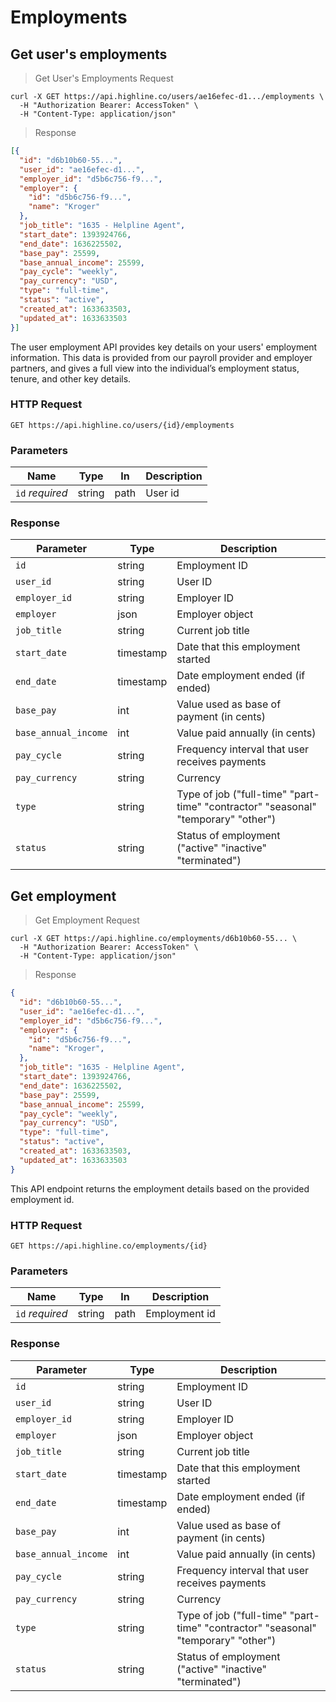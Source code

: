 # Employments

## Get user's employments

> <div class="code-block-title">Get User's Employments Request</div>

```shell
curl -X GET https://api.highline.co/users/ae16efec-d1.../employments \
  -H "Authorization Bearer: AccessToken" \
  -H "Content-Type: application/json"
```

> <div class="code-block-title">Response</div>

```json
[{
  "id": "d6b10b60-55...",
  "user_id": "ae16efec-d1...",
  "employer_id": "d5b6c756-f9...",
  "employer": {
    "id": "d5b6c756-f9...",
    "name": "Kroger"
  },
  "job_title": "1635 - Helpline Agent",
  "start_date": 1393924766,
  "end_date": 1636225502,
  "base_pay": 25599,
  "base_annual_income": 25599,
  "pay_cycle": "weekly",
  "pay_currency": "USD",
  "type": "full-time",
  "status": "active",
  "created_at": 1633633503,
  "updated_at": 1633633503
}]
```

The user employment API provides key details on your users' employment information. This data is provided from our payroll provider and employer partners, and gives a full view into the individual’s employment status, tenure, and other key details.

### HTTP Request

`GET https://api.highline.co/users/{id}/employments`

### Parameters

Name | Type | In | Description
--------- | ------- | ------- | ------
`id` *required* | string | path | User id

### Response

Parameter | Type | Description
--------- | ------- | -----------
`id` | string | Employment ID
`user_id` | string | User ID
`employer_id` | string | Employer ID
`employer` | json | Employer object
`job_title` | string | Current job title
`start_date` | timestamp | Date that this employment started
`end_date` | timestamp | Date employment ended (if ended)
`base_pay` | int | Value used as base of payment (in cents)
`base_annual_income` | int | Value paid annually (in cents)
`pay_cycle` | string | Frequency interval that user receives payments
`pay_currency` | string | Currency
`type` | string | Type of job ("full-time" "part-time" "contractor" "seasonal" "temporary" "other")
`status` | string | Status of employment ("active" "inactive" "terminated")


## Get employment

> <div class="code-block-title">Get Employment Request</div>

```shell
curl -X GET https://api.highline.co/employments/d6b10b60-55... \
  -H "Authorization Bearer: AccessToken" \
  -H "Content-Type: application/json"
```

> <div class="code-block-title">Response</div>

```json
{
  "id": "d6b10b60-55...",
  "user_id": "ae16efec-d1...",
  "employer_id": "d5b6c756-f9...",
  "employer": {
    "id": "d5b6c756-f9...",
    "name": "Kroger",
  },
  "job_title": "1635 - Helpline Agent",
  "start_date": 1393924766,
  "end_date": 1636225502,
  "base_pay": 25599,
  "base_annual_income": 25599,
  "pay_cycle": "weekly",
  "pay_currency": "USD",
  "type": "full-time",
  "status": "active",
  "created_at": 1633633503,
  "updated_at": 1633633503
}
```

This API endpoint returns the employment details based on the provided employment id.

### HTTP Request

`GET https://api.highline.co/employments/{id}`

### Parameters

Name | Type | In | Description
--------- | ------- | ------- | ------
`id` *required* | string | path | Employment id

### Response

Parameter | Type | Description
--------- | ------- | -----------
`id` | string | Employment ID
`user_id` | string | User ID
`employer_id` | string | Employer ID
`employer` | json | Employer object
`job_title` | string | Current job title
`start_date` | timestamp | Date that this employment started
`end_date` | timestamp | Date employment ended (if ended)
`base_pay` | int | Value used as base of payment (in cents)
`base_annual_income` | int | Value paid annually (in cents)
`pay_cycle` | string | Frequency interval that user receives payments
`pay_currency` | string | Currency
`type` | string | Type of job ("full-time" "part-time" "contractor" "seasonal" "temporary" "other")
`status` | string | Status of employment ("active" "inactive" "terminated")
